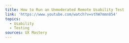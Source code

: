 ```yaml
---
title: How to Run an Unmoderated Remote Usability Test
link: 'https://www.youtube.com/watch?v=vthW7mmn854'
topics:
  - Usability
  - Testing
sources: UX Mastery
---
```


